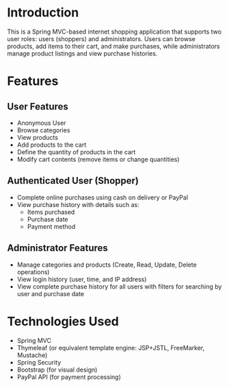 # Introduction
This is a Spring MVC-based internet shopping application that supports two user roles: users (shoppers) and administrators. Users can browse products, add items to their cart, and make purchases, while administrators manage product listings and view purchase histories.

# Features
## User Features
- Anonymous User
- Browse categories
- View products
- Add products to the cart
- Define the quantity of products in the cart
- Modify cart contents (remove items or change quantities)

## Authenticated User (Shopper)
- Complete online purchases using cash on delivery or PayPal
- View purchase history with details such as:
  - Items purchased
  - Purchase date
  - Payment method

## Administrator Features
- Manage categories and products (Create, Read, Update, Delete operations)
- View login history (user, time, and IP address)
- View complete purchase history for all users with filters for searching by user and purchase date

# Technologies Used
- Spring MVC
- Thymeleaf (or equivalent template engine: JSP+JSTL, FreeMarker, Mustache)
- Spring Security
- Bootstrap (for visual design)
- PayPal API (for payment processing)
